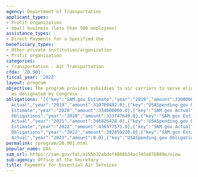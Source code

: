 ```yaml
---
agency: Department of Transportation
applicant_types:
- Profit organization
- Small business (less than 500 employees)
assistance_types:
- Direct Payments for a Specified Use
beneficiary_types:
- Other private institution/organization
- Profit organization
categories:
- Transportation - Air Transportation
cfda: '20.901'
fiscal_year: '2022'
layout: program
objective: The program provides subsidies to air carriers to serve eligible communities
  as designated by Congress .
obligations: '[{"key":"SAM.gov Estimate","year":"2019","amount":330000000.0},{"key":"SAM.gov
  Actual","year":"2019","amount":310709492.0},{"key":"USASpending.gov Obligations","year":"2019","amount":276902469.5},{"key":"SAM.gov
  Estimate","year":"2020","amount":334000000.0},{"key":"SAM.gov Actual","year":"2020","amount":334000000.0},{"key":"USASpending.gov
  Obligations","year":"2020","amount":323747649.0},{"key":"SAM.gov Estimate","year":"2021","amount":344989370.0},{"key":"SAM.gov
  Actual","year":"2021","amount":346826428.0},{"key":"USASpending.gov Obligations","year":"2021","amount":316361728.0},{"key":"SAM.gov
  Estimate","year":"2022","amount":436577573.0},{"key":"SAM.gov Actual","year":"2022","amount":388593089.0},{"key":"USASpending.gov
  Obligations","year":"2022","amount":382859220.0},{"key":"SAM.gov Estimate","year":"2023","amount":406785157.0},{"key":"SAM.gov
  Actual","year":"2023","amount":0.0},{"key":"USASpending.gov Obligations","year":"2023","amount":415024928.0}]'
permalink: /program/20.901.html
popular_name: EAS
sam_url: https://sam.gov/fal/a155b32abdef4808b34ac745a87b089e/view
sub-agency: Office of the Secretary
title: Payments for Essential Air Services
---
```

